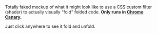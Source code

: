 Totally faked mockup of what it might look like to use a CSS custom filter (shader) to actually
visually "fold" folded code. **Only runs in [Chrome Canary](https://tools.google.com/dlpage/chromesxs).**

Just click anywhere to see it fold and unfold.